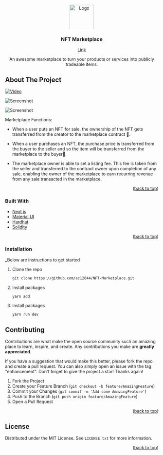 <!-- PROJECT LOGO -->

<br />
<div align="center">
  <a href="#">
    <img src="https://firebasestorage.googleapis.com/v0/b/virtualground-meta.appspot.com/o/nft%2Fnft.png?alt=media&token=58741d5d-9f34-4884-a30e-3cb24c0f2028" alt="Logo" width="80" height="80">
  </a>

  <h3 align="center">NFT Marketplace</h3>
  <a href="https://marketplace-46f99.web.app/">Link</a>

  <p align="center">
    An awesome marketplace to turn your products or services into publicly tradeable items.
  </p>
</div>

<!-- ABOUT THE PROJECT -->

## About The Project

[![Video][product-screenshot]](assets/vid.mp4)

![Screenshot](https://firebasestorage.googleapis.com/v0/b/virtualground-meta.appspot.com/o/nft%2FScreenshot%202022-08-26%20at%2021.49.53.png?alt=media&token=253dec80-ad57-409d-b8d0-5c18db8d8006)

![Screenshot](https://firebasestorage.googleapis.com/v0/b/virtualground-meta.appspot.com/o/nft%2FScreenshot%202022-07-03%20at%2012.24.19.png?alt=media&token=7528e3b4-72df-4660-b576-2c072e7cce1c)

Marketplace Functions:

- When a user puts an NFT for sale, the ownership of the NFT gets transferred from the creator to the marketplace contract 📝.

- When a user purchases an NFT, the purchase price is transferred from the buyer to the seller and so the item will be transferred from the marketplace to the buyer🧑.

- The marketplace owner is able to set a listing fee. This fee is taken from the seller and transferred to the contract owner upon completion of any sale, enabling the owner of the marketplace to earn recurring revenue from any sale transacted in the marketplace.

<p align="right">(<a href="#top">back to top</a>)</p>

### Built With

- [Next.js](https://nextjs.org/)
- [Material UI](https://mui.com/)
- [Hardhat](https://hardhat.org/)
- [Solidity](https://docs.soliditylang.org/)

<p align="right">(<a href="#top">back to top</a>)</p>

### Installation

\_Below are instructions to get started

1. Clone the repo
   ```sh
   git clone https://github.com/ac12644/NFT-Marketplace.git
   ```
2. Install packages
   ```sh
   yarn add
   ```
3. Install packages
   ```sh
   yarn run dev
   ```

<!-- CONTRIBUTING -->

## Contributing

Contributions are what make the open source community such an amazing place to learn, inspire, and create. Any contributions you make are **greatly appreciated**.

If you have a suggestion that would make this better, please fork the repo and create a pull request. You can also simply open an issue with the tag "enhancement".
Don't forget to give the project a star! Thanks again!

1. Fork the Project
2. Create your Feature Branch (`git checkout -b feature/AmazingFeature`)
3. Commit your Changes (`git commit -m 'Add some AmazingFeature'`)
4. Push to the Branch (`git push origin feature/AmazingFeature`)
5. Open a Pull Request

<p align="right">(<a href="#top">back to top</a>)</p>
 
 
<!-- LICENSE -->
## License

Distributed under the MIT License. See `LICENSE.txt` for more information.

<p align="right">(<a href="#top">back to top</a>)</p>

<!-- MARKDOWN LINKS & IMAGES -->

[product-screenshot]: https://firebasestorage.googleapis.com/v0/b/virtualground-meta.appspot.com/o/nft%2Fscreenshot.png?alt=media&token=b788b18e-cd33-43f4-9fb8-ee3dc6555bb6
